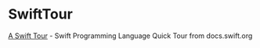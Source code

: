 # SwiftTour

 [A Swift Tour](https://docs.swift.org/swift-book/GuidedTour/GuidedTour.html) - Swift Programming Language Quick Tour from docs.swift.org


